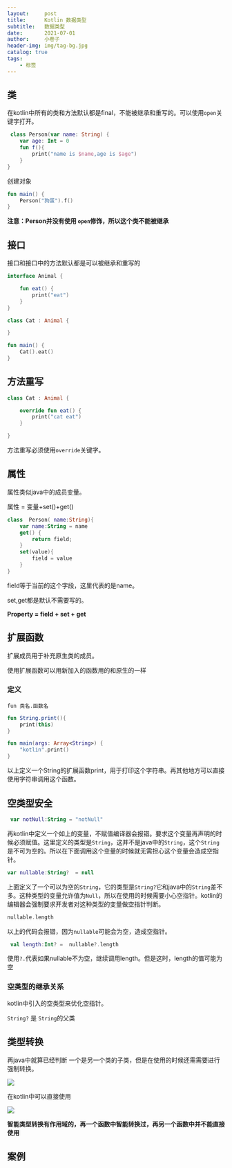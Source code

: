 ```yaml
---
layout:     post  
title:      Kotlin 数据类型
subtitle:   数据类型
date:       2021-07-01 
author:     小卷子
header-img: img/tag-bg.jpg
catalog: true
tags:
    - 标签
---
```


## 类

在kotlin中所有的类和方法默认都是final，不能被继承和重写的。可以使用`open`关键字打开。

~~~kotlin
 class Person(var name: String) {
    var age: Int = 0
    fun f(){
        print("name is $name,age is $age")
    }
}
~~~

创建对象

~~~kotlin
fun main() {
    Person("狗蛋").f()
}
~~~

**注意：Person并没有使用 `open`修饰，所以这个类不能被继承**



## 接口

接口和接口中的方法默认都是可以被继承和重写的

~~~kotlin
interface Animal {

    fun eat() {
        print("eat")
    }
}

class Cat : Animal {

}

fun main() {
    Cat().eat()
}
~~~



## 方法重写

```kotlin
class Cat : Animal {

    override fun eat() {
        print("cat eat")
    }

}
```

方法重写必须使用`override`关键字。



## 属性

属性类似java中的成员变量。

属性 = 变量+set()+get()

~~~kotlin
class  Person( name:String){
    var name:String = name
    get() {
        return field;
    }
    set(value){
        field = value
    }
}
~~~

field等于当前的这个字段，这里代表的是name。

set,get都是默认不需要写的。

**Property = field + set + get**



## 扩展函数

扩展成员用于补充原生类的成员。

使用扩展函数可以用新加入的函数用的和原生的一样

### 定义

`fun 类名.函数名`

~~~kotlin
fun String.print(){
    print(this)
}

fun main(args: Array<String>) {
    "kotlin".print()
}

~~~

以上定义一个String的扩展函数print，用于打印这个字符串。再其他地方可以直接使用字符串调用这个函数。



## 空类型安全

~~~kotlin
 var notNull:String = "notNull"
~~~

再kotlin中定义一个如上的变量，不赋值编译器会报错。要求这个变量再声明的时候必须赋值。这里定义的类型是`String`，这并不是java中的`String`，这个`String`是不可为空的。所以在下面调用这个变量的时候就无需担心这个变量会造成空指针。

~~~kotlin
var nullable:String?  = null
~~~

上面定义了一个可以为空的`String`，它的类型是`String?`它和java中的`String`差不多。这种类型的变量允许值为`Null`，所以在使用的时候需要小心空指针。kotlin的编辑器会强制要求开发者对这种类型的变量做空指针判断。

~~~kotlin
nullable.length
~~~

以上的代码会报错，因为`nullable`可能会为空，造成空指针。

~~~kotlin
 val length:Int? =  nullable?.length
~~~

使用`?.`代表如果nullable不为空，继续调用length。但是这时，length的值可能为空



### 空类型的继承关系

kotlin中引入的空类型来优化空指针。

`String?` 是 `String`的父类 



## 类型转换

再java中就算已经判断 一个是另一个类的子类，但是在使用的时候还需需要进行强制转换。

![](https://tva1.sinaimg.cn/large/008i3skNly1gsr1xcli5ej30ks06c74v.jpg)



在kotlin中可以直接使用

![](https://tva1.sinaimg.cn/large/008i3skNly1gsr1y6l5scj30kc07p0ta.jpg)

**智能类型转换有作用域的，再一个函数中智能转换过，再另一个函数中并不能直接使用**



## 案例



